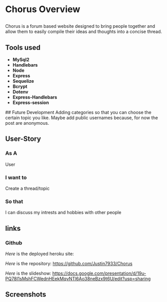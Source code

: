 # Chorus Overview<p>
Chorus is a forum based website designed to bring people together and allow them to easily compile their ideas and thoughts into a concise thread.<p>
## Tools used 
  <ul>
    <li><strong>MySql2</strong></li>
    <li><strong>Handlebars</strong></li>
    <li><strong>Node</strong></li>
    <li><strong>Express</strong></li>
    <li><strong>Sequelize</strong></li>
    <li><strong>Bcrypt</strong></li>
    <li><strong>Dotenv</strong></li>
    <li><strong>Express-Handlebars</strong></li>
    <li><strong>Express-session</strong></li>
</ul>
## Future Development
Adding categories so that you can choose the certain topic you like. Maybe add public usernames because, for now the post are anonymous.<p>

## User-Story 
### As A 
  User

### I want to
  Create a thread/topic

### So that 
I can discuss my intrests and hobbies with other people

## links 
### Github
*Here* is the deployed heroku site:<p>
*Here* is the repository: https://github.com/Justin7933/Chorus<p>
*Here* is the slideshow: https://docs.google.com/presentation/d/19u-PQ78I1sMshFCWednHEekMqvNTl6Ao38neBzx9t6U/edit?usp=sharing<p>

## Screenshots
